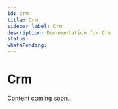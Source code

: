 ```yaml
---
id: crm
title: Crm
sidebar_label: Crm
description: Documentation for Crm
status: 
whatsPending: 
---
```


# Crm

Content coming soon...

